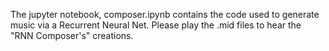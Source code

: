 The jupyter notebook, composer.ipynb contains the code used to generate music via a Recurrent Neural Net. Please play the .mid files to hear the "RNN Composer's" creations. 
